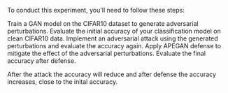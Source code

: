 To conduct this experiment, you'll need to follow these steps:

Train a GAN model on the CIFAR10 dataset to generate adversarial perturbations.
Evaluate the initial accuracy of your classification model on clean CIFAR10 data.
Implement an adversarial attack using the generated perturbations and evaluate the accuracy again.
Apply APEGAN defense to mitigate the effect of the adversarial perturbations.
Evaluate the final accuracy after defense.

After the attack the accuracy will reduce and after defense the accuracy increases, close to the inital accuracy.
